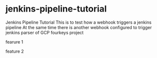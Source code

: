 # jenkins-pipeline-tutorial
Jenkins Pipeline Tutorial
 This is to test how a webhook triggers a jenkins pipeline
 At the same time there is another webhook configured to trigger jenkins parser of GCP fourkeys project

fearure 1

feature 2
